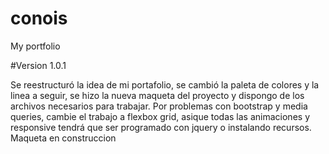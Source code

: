 # conois
My portfolio 

#Version 1.0.1 

Se reestructuró la idea de mi portafolio, se cambió la paleta de colores y la linea a seguir, se hizo la nueva maqueta del proyecto y dispongo de los archivos necesarios para trabajar. 
Por problemas con bootstrap y media queries, cambie el trabajo a flexbox grid, asique todas las animaciones y responsive tendrá que ser programado con jquery o instalando recursos. 
Maqueta en construccion 
